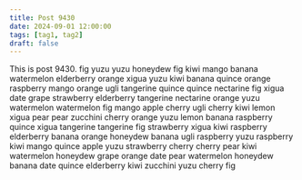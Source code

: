 ```yaml
---
title: Post 9430
date: 2024-09-01 12:00:00
tags: [tag1, tag2]
draft: false
---
```

This is post 9430.
fig
yuzu
yuzu
honeydew
fig
kiwi
mango
banana
watermelon
elderberry
orange
xigua
yuzu
kiwi
banana
quince
orange
raspberry
mango
orange
ugli
tangerine
quince
quince
nectarine
fig
xigua
date
grape
strawberry
elderberry
tangerine
nectarine
orange
yuzu
watermelon
watermelon
fig
mango
apple
cherry
ugli
cherry
kiwi
lemon
xigua
pear
pear
zucchini
cherry
orange
yuzu
lemon
banana
raspberry
quince
xigua
tangerine
tangerine
fig
strawberry
xigua
kiwi
raspberry
elderberry
banana
orange
honeydew
banana
ugli
raspberry
yuzu
raspberry
kiwi
mango
quince
apple
yuzu
strawberry
cherry
cherry
pear
kiwi
watermelon
honeydew
grape
orange
date
pear
watermelon
honeydew
banana
date
quince
elderberry
kiwi
zucchini
yuzu
cherry
fig
